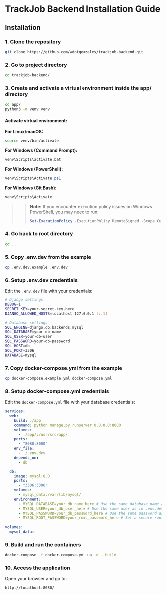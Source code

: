 # TrackJob Backend Installation Guide

## Installation

### 1. Clone the repository

```bash
git clone https://github.com/wdotgonzales/trackjob-backend.git
```

### 2. Go to project directory

```bash
cd trackjob-backend/
```

### 3. Create and activate a virtual environment inside the app/ directory

```bash
cd app/
python3 -m venv venv
```

#### Activate virtual environment:

**For Linux/macOS:**
```bash
source venv/bin/activate
```

**For Windows (Command Prompt):**
```cmd
venv\Scripts\activate.bat
```

**For Windows (PowerShell):**
```powershell
venv\Scripts\Activate.ps1
```

**For Windows (Git Bash):**
```bash
venv\Scripts\Activate
```

>> **Note:** If you encounter execution policy issues on Windows PowerShell, you may need to run:
>> ```powershell
>> Set-ExecutionPolicy -ExecutionPolicy RemoteSigned -Scope CurrentUser
>> ```

### 4. Go back to root directory

```bash
cd ..
```

### 5. Copy .env.dev from the example

```bash
cp .env.dev.example .env.dev
```

### 6. Setup .env.dev credentials

Edit the `.env.dev` file with your credentials:

```bash
# Django settings
DEBUG=1
SECRET_KEY=your-secret-key-here
DJANGO_ALLOWED_HOSTS=localhost 127.0.0.1 [::1]

# Database settings
SQL_ENGINE=django.db.backends.mysql
SQL_DATABASE=your-db-name
SQL_USER=your-db-user
SQL_PASSWORD=your-db-password
SQL_HOST=db
SQL_PORT=3306
DATABASE=mysql
```

### 7. Copy docker-compose.yml from the example

```bash
cp docker-compose.example.yml docker-compose.yml
```

### 8. Setup docker-compose.yml credentials

Edit the `docker-compose.yml` file with your database credentials:

```yaml
services:
  web:
    build: ./app
    command: python manage.py runserver 0.0.0.0:8000
    volumes:
      - ./app/:/usr/src/app/
    ports:
      - "8080:8000"
    env_file:
      - ./.env.dev
    depends_on:
      - db

  db:
    image: mysql:8.0 
    ports:
      - "3306:3306"
    volumes:
      - mysql_data:/var/lib/mysql/
    environment:
      - MYSQL_DATABASE=your_db_name_here # Use the same database name as in .env.dev
      - MYSQL_USER=your_db_user_here # Use the same user as in .env.dev
      - MYSQL_PASSWORD=your_db_password_here # Use the same password as in .env.dev
      - MYSQL_ROOT_PASSWORD=your_root_password_here # Set a secure root password
    
volumes:
  mysql_data:
```

### 9. Build and run the containers

```bash
docker-compose -f docker-compose.yml up -d --build
```

### 10. Access the application

Open your browser and go to:
```
http://localhost:8080/
```
